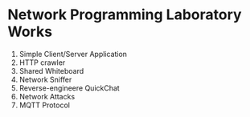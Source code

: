 # Network Programming Laboratory Works
1. Simple Client/Server Application
2. HTTP crawler
3. Shared Whiteboard
4. Network Sniffer
5. Reverse-engineere QuickChat 
6. Network Attacks
7. MQTT Protocol
